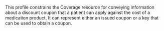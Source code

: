 This profile constrains the Coverage resource for conveying information about a discount coupon that a patient can apply against the cost of a medication product. It can represent either an issued coupon or a key that can be used to obtain a coupon.

<br><br>
